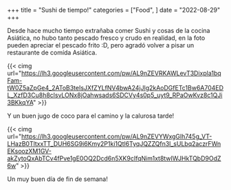 +++
title = "Sushi de tiempo!"
categories = ["Food", ]
date = "2022-08-29"
+++

Desde hace mucho tiempo extrañaba comer Sushi y cosas de la cocina Asiática, no hubo tanto pescado fresco y crudo en realidad, en la foto pueden apreciar el pescado frito :D, pero agradó volver a pisar un restaurante de comída Asiática.

{{< cimg url="https://lh3.googleusercontent.com/pw/AL9nZEVRKAWLevT3Dixpla1bqFam-tW0Z5aZpGe4_2AToB3teIsJXfZYLfNV4bwA24jJlg2kAoDGfETc1Bw6A704EDL_XzfD3Cu8h8clsvLONx8jOahwsads6SDCVy4s0p5_uyt9_RPaOwKvz8c1QJi3BKkqYA" >}}

Y un buen jugo de coco para el camino y la calurosa tarde!

{{< cimg url="https://lh3.googleusercontent.com/pw/AL9nZEVYWxgGlh745g_VT-LHazB0TltxxTT_DUH6SG9i6Kmy2P1ki1Qtl6TyqJQZZQfn3l_sULbq2aczrFWnEKsoozXM1GV-akZytoQxAbTCv4fPve1gE0OQ2Dcd6n5XK9cIfqNim1xt8twIWJHkTQbD9OdZ6w" >}}

Un muy buen día de fin de semana!
